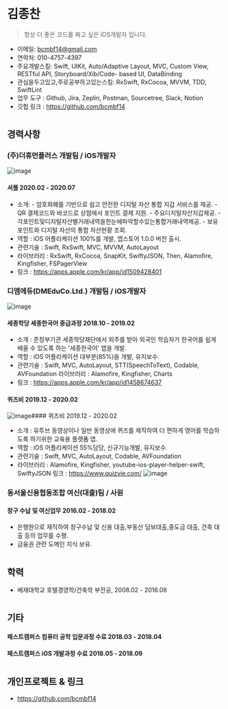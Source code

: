 # 김종찬 
            
> 항상 더 좋은 코드를 짜고 싶은 iOS개발자 입니다.
            
- 이메일: bcmbf14@gmail.com 
- 연락처: 010-4757-4397 
- 주요개발스킬: Swift, UIKit, Auto/Adaptive Layout, MVC, Custom View, RESTful API, Storyboard/Xib/Code- based UI, DataBinding
- 관심을두고있고,주로공부하고있는스킬: RxSwift, RxCocoa, MVVM, TDD, SwiftLint
- 업무 도구 : Github, Jira, Zeplin, Postman, Sourcetree, Slack, Notion 
- 깃헙 링크 : https://github.com/bcmbf14
            
# 
            
## 경력사항 


### (주)더휴먼플러스 개발팀 / iOS개발자
![image](https://user-images.githubusercontent.com/34432988/109422247-18495a00-7a1e-11eb-835c-67eb11a79ab9.png)
#### 셔플 2020.02 - 2020.07
- 소개: 
      - 암호화폐를 기반으로 쉽고 안전한 디지털 자산 통합 지갑 서비스를 제공.
      - QR 결제코드와 바코드로 상점에서 포인트 결제 지원.
      - 주요디지털자산지갑제공. 
      - 각포인트및디지털자산별거래내역을한눈에파악할수있는통합거래내역제공.
      - 보유 포인트와 디지털 자산의 통합 자산현황 조회.
- 역할 : iOS 어플리케이션 100%를 개발, 앱스토어 1.0.0 버전 출시.
- 관련기술 : Swift, RxSwift, MVC, MVVM, AutoLayout
- 라이브러리 : RxSwift, RxCocoa, SnapKit, SwiftyJSON, Then, Alamofire, Kingfisher, FSPagerView
- 링크 : https://apps.apple.com/kr/app/id1509428401

### 디엠에듀(DMEduCo.Ltd.) 개발팀 / iOS개발자
![image](https://user-images.githubusercontent.com/60660894/109422407-bfc68c80-7a1e-11eb-9f22-2f44c6a136b3.png)
#### 세종학당 세종한국어 중급과정 2018.10 - 2019.02
- 소개 : 준정부기관 세종학당재단에서 외주를 받아 외국인 학습자가 한국어를 쉽게 배울 수 있도록 하는 '세종한국어' 앱을 개발.
- 역할 : iOS 어플리케이션 대부분(85%)을 개발, 유지보수.
- 관련기술 : Swift, MVC, AutoLayout, STT(SpeechToText), Codable, AVFoundation 라이브러리 : Alamofire, Kingfisher, Charts
- 링크 : https://apps.apple.com/kr/app/id1458674637        
               
#### 퀴즈비 2019.12 - 2020.02                        
![image](https://user-images.githubusercontent.com/60660894/109422439-d967d400-7a1e-11eb-98d8-fb7d1c95a730.png)#### 퀴즈비 2019.12 - 2020.02
- 소개 : 유투브 동영상이나 일반 동영상에 퀴즈를 제작하여 더 편하게 영어를 학습하도록 하기위한 교육용 플랫폼 앱.
- 역할 : iOS 어플리케이션 55%담당, 신규기능개발, 유지보수.
- 관련기술 : Swift, MVC, AutoLayout, Codable, AVFoundation
- 라이브러리 : Alamofire, Kingfisher, youtube-ios-player-helper-swift, SwiftyJSON 링크 : https://www.quizvie.com/
![image](https://user-images.githubusercontent.com/60660894/109422517-36638a00-7a1f-11eb-88d4-d06dcfcb7be9.png)
### 동서울신용협동조합 여신(대출)팀 / 사원
#### 창구 수납 및 여신업무 2016.02 - 2018.02
- 은행원으로 재직하여 창구수납 및 신용 대출,부동산 담보대출,중도금 대출, 건축 대출 등의 업무를 수행.
- 금융권 관련 도메인 지식 보유.
            
# 
            
## 학력
- 배재대학교 호텔경영학/건축학 부전공, 2008.02 - 2016.08
            
# 
            
## 기타 
#### 패스트캠퍼스 컴퓨터 공학 입문과정 수료 2018.03 - 2018.04
#### 패스트캠퍼스 iOS 개발과정 수료 2018.05 - 2018.09 
            
# 
            
## 개인프로젝트 & 링크
- https://github.com/bcmbf14

